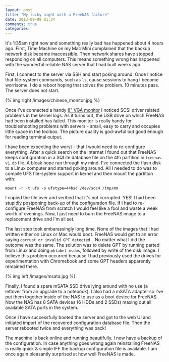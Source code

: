 ```yaml
---
layout: post
title: "My lucky night with a FreeNAS failure"
date: 2013-09-08 01:34
comments: true
categories: 
---
```


It's 1:35am right now and something really bad has happened about 4 hours ago. First, Time Machine on my Mac Mini complained that the backup network disk became inaccessible. Then network shares have stopped responding on all computers. This means something wrong has happened with the wonderful reliable NAS server that I had built weeks ago.

First, I connect to the server via SSH and start poking around. Once I notice that file-system commands, such as `ls`, cause sessions to hang I become worrisome. I do a reboot hoping that solves the problem. 10 minutes pass. The server does not start.

<!-- more -->

{% img right /images/chinese_monitor.jpg %}

Once I've connected a handy [8" VGA monitor](http://dx.com/p/8-tft-lcd-car-reverse-rear-view-color-monitor-w-vga-bnc-cable-black-149114) I noticed SCSI driver related problems in the kernel logs. As it turns out, the USB drive on which FreeNAS had been installed has failed. This monitor is really handy for troubleshooting problems with servers - small, easy to carry and occupies little space in the toolbox. The picture quality is god-awful but good enough for reading terminal output.

I have been expecting the worst - that I would need to re-configure everything. After a quick search on the Internet I found out that FreeNAS keeps configuration in a SQLite database file on the 4th partition in `freenas-v1.db` file. A bleak hope ran through my mind. I've connected the flash disk to a Linux computer and started poking around. All I needed to do was to compile UFS file-system support in kernel and then mount the partition with:

`mount -r -t ufs -o ufstype=44bsd /dev/sdc4 /tmp/mm`

I copied the file over and verified that it's not corrupted. YES! I had been stupidly postponing back-up of the configuration file. If I had to re-configure FreeNAS from scratch I would feel like a fool and waste a week worth of evenings. Now, I just need to burn the FreeNAS image to a replacement drive and I'm all set.

The last step took embarassingly long time. None of the images that I had written either on Linux or Mac would boot. FreeNAS would get to an error saying `corrupt or invalid GPT detected.`. No matter what I did the outcome was the same. The solution was to delete GPT by running parted from Linux and doing `mklabel msdos`, followed by write of the disk image. I believe this problem occurred because I had previously used the drives for experimentation with Chromebook and some GPT headers apparently remained there.

{% img left /images/msata.jpg %}

Finally, I found a spare mSATA SSD drive lying around with no use (a leftover from an upgrade to a notebook). I also had a mSATA adapter so I've put them together inside of the NAS to use as a boot device for FreeNAS. Now the NAS has 8 SATA devices (6 HDDs and 2 SSDs) maxing out all available SATA ports in the system.

Once I have successfully booted the server and got to the web UI and initiated import of the recovered configuration database file. Then the server rebooted twice and everything was back!

The machine is back online and running beautifully. I now have a backup of the configuration. In case anything goes wrong again reinstalling FreeNAS is really quick & simple IFF the backup configuration file is available. I am once again pleasantly surprised at how well FreeNAS is made.

